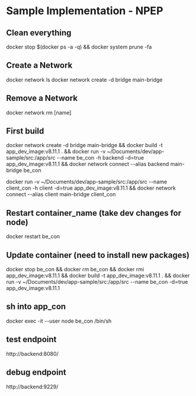 # Sample Implementation - NPEP

## Clean everything
docker stop $(docker ps -a -q) && docker system prune -fa

## Create a Network
docker network ls
docker network create -d bridge main-bridge

## Remove a Network
docker network rm [name]

## First build
docker network create -d bridge main-bridge && docker build -t app_dev_image:v8.11.1 . && docker run -v ~/Documents/dev/app-sample/src:/app/src --name be_con -h backend -d=true app_dev_image:v8.11.1 && docker network connect --alias backend main-bridge be_con

docker run -v ~/Documents/dev/app-sample/src:/app/src --name client_con -h client -d=true app_dev_image:v8.11.1 && docker network connect --alias client main-bridge client_con

## Restart container_name (take dev changes for node)
docker restart be_con

## Update container (need to install new packages)
docker stop be_con && docker rm be_con && docker rmi app_dev_image:v8.11.1 && docker build -t app_dev_image:v8.11.1 . && docker run -v ~/Documents/dev/app-sample/src:/app/src --name be_con -d=true app_dev_image:v8.11.1


## sh into app_con
docker exec -it --user node be_con /bin/sh

## test endpoint

http://backend:8080/

## debug endpoint

http://backend:9229/

